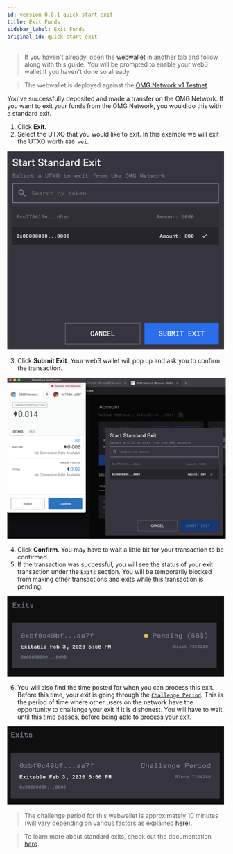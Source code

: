 ```yaml
---
id: version-0.0.1-quick-start-exit
title: Exit Funds
sidebar_label: Exit Funds
original_id: quick-start-exit
---
```


> If you haven't already, open the [webwallet](https://omgnetwork-browser-wallet.netlify.com) in another tab and follow along with this guide. You will be prompted to enable your web3 wallet if you haven't done so already.

> The webwallet is deployed against the [OMG Network v1 Testnet](network-connection-details.md).

You've successfully deposited and made a transfer on the OMG Network. If you want to exit your funds from the OMG Network, you would do this with a standard exit.

1. Click **Exit**.
2. Select the UTXO that you would like to exit. In this example we will exit the UTXO worth `890 wei`.

<img src="/img/exit-create.png" width="500">

3. Click **Submit Exit**. Your web3 wallet will pop up and ask you to confirm the transaction.

![exit-sign](/img/exit-sign.png)

4. Click **Confirm**. You may have to wait a little bit for your transaction to be confirmed.
5. If the transaction was successful, you will see the status of your exit transaction under the `Exits` section. You will be temporarily blocked from making other transactions and exits while this transaction is pending.

<img src="/img/exit-status.png" width="500">

6. You will also find the time posted for when you can process this exit. Before this time, your exit is going through the [`Challenge Period`](challenge-period). This is the period of time where other users on the network have the opportunity to challenge your exit if it is dishonest. You will have to wait until this time passes, before being able to [process your exit](process-exits).

<img src="/img/exit-challenge.png" width="500">

> The challenge period for this webwallet is approximately 10 minutes (will vary depending on various factors as explained [here](challenge-period)).

> To learn more about standard exits, check out the documentation [here](standard-exits).